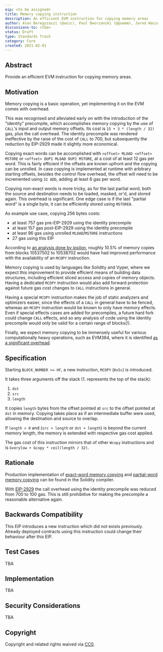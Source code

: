 ```yaml
---
eip: <to be assigned>
title: Memory copying instruction
description: An efficient EVM instruction for copying memory areas
author: Alex Beregszaszi (@axic), Paul Dworzanski (@poemm), Jared Wasinger (@jwasinger), Casey Detrio (@cdetrio), Pawel Bylica (@chfast), Charles Cooper (@charles-cooper)
discussions-to: <tba>
status: Draft
type: Standards Track
category: Core
created: 2021-02-01
---
```


## Abstract

Provide an efficient EVM instruction for copying memory areas.

## Motivation

Memory copying is a basic operation, yet implementing it on the EVM comes with overhead.

This was recognised and alleviated early on with the introduction of the "identity" precompile, which accomplishes
memory copying by the use of `CALL`'s input and output memory offsets. Its cost is `15 + 3 * (length / 32)` gas, plus
the call overhead. The identity precompile was rendered ineffective by the raise of the cost of `CALL` to 700, but subsequently
the reduction by EIP-2929 made it slightly more economical.

Copying exact words can be accomplished with `<offset> MLOAD <offset> MSTORE` or `<offset> DUP1 MLOAD DUP2 MSTORE`,
at a cost of at least 12 gas per word. This is fairly efficient if the offsets are known upfront and the copying can be unrolled.
In case copying is implemented at runtime with arbitrary starting offsets, besides the control flow overhead, the offset
will need to be incremented using `32 ADD`, adding at least 6 gas per word.

Copying non-exact words is more tricky, as for the last partial word, both the source and destination needs to be loaded,
masked, or'd, and stored again. This overhead is significant. One edge case is if the last "partial word" is a single byte,
it can be efficiently stored using `MSTORE8`.

As example use case, copying 256 bytes costs:
- at least 757 gas pre-EIP-2929 using the identity precompile
- at least 157 gas post-EIP-2929 using the identity precompile
- at least 96 gas using unrolled `MLOAD`/`MSTORE` instructions
- 27 gas using this EIP

According to [an analysis done by ipsilon](https://notes.ethereum.org/@ipsilon/evm-mcopy-analysis), roughly 10.5% of memory copies from blocks 10537502 to 10538702 would have had improved performance with the availability of an `MCOPY` instruction.

Memory copying is used by languages like Solidity and Vyper, where we expect this improvement to provide efficient means of building data structures, including efficient sliced access and copies of memory objects. Having a dedicated `MCOPY` instruction would also add forward protection against future gas cost changes to `CALL` instructions in general.

Having a special `MCOPY` instruction makes the job of static analyzers and optimizers easier, since the effects of a `CALL` in general have to be fenced, whereas an `MCOPY` instruction would be known to only have memory effects. Even if special effects cases are added for precompiles, a future hard fork could change `CALL` effects, and so any analysis of code using the identity precompile would only be valid for a certain range of blocks(!).

Finally, we expect memory copying to be immensely useful for various computationally heavy operations, such as EVM384,
where it is identified [as a significant overhead](https://notes.ethereum.org/@poemm/evm384-update5#Memory-Manipulation-Cost).

## Specification

Starting `BLOCK_NUMBER >= HF`, a new instruction, `MCOPY` (`0x5c`) is introduced.

It takes three arguments off the stack (1. represents the top of the stack):
1. `dst`
2. `src`
3. `length`

It copies `length` bytes from the offset pointed at `src` to the offset pointed at `dst` in memory.
Copying takes place as if an intermediate buffer were used, allowing the destination and source to overlap.

If `length > 0` and (`src + length` or `dst + length`) is beyond the current memory length, the memory is extended with respective gas cost applied.

The gas cost of this instruction mirrors that of other `Wcopy` instructions and is `Gverylow + Gcopy * ceil(length / 32)`.

## Rationale

Production implementation of [exact-word memory copying](https://github.com/ethereum/solidity/blob/v0.8.0/libsolidity/codegen/CompilerUtils.cpp#L649) and
[partial-word memory copying](https://github.com/ethereum/solidity/blob/v0.8.0/libsolidity/codegen/CompilerUtils.cpp#L665) can be found in
the Solidity compiler. 

With [EIP-2929](https://eips.ethereum.org/EIPS/eip-2929) the call overhead using the identity precompile was reduced from 700 to 100 gas.
This is still prohibitive for making the precompile a reasonable alternative again.

## Backwards Compatibility

This EIP introduces a new instruction which did not exists previously. Already deployed contracts using this instruction could change their behaviour after this EIP.

## Test Cases

TBA

## Implementation

TBA

## Security Considerations

TBA

## Copyright

Copyright and related rights waived via [CC0](https://creativecommons.org/publicdomain/zero/1.0/).
